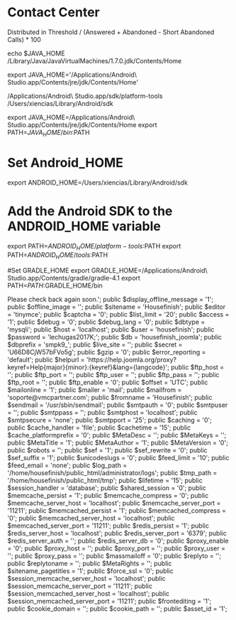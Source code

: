 Contact Center
==============

 Distributed in Threshold / (Answered + Abandoned - Short Abandoned Calls) * 100


echo $JAVA_HOME /Library/Java/JavaVirtualMachines/1.7.0.jdk/Contents/Home


export JAVA_HOME='/Applications/Android\ Studio.app/Contents/jre/jdk/Contents/Home'

/Applications/Android\ Studio.app/sdk/platform-tools
/Users/xiencias/Library/Android/sdk


export JAVA_HOME=/Applications/Android\ Studio.app/Contents/jre/jdk/Contents/Home
export PATH=${JAVA_HOME}/bin:$PATH

# Set Android_HOME
export ANDROID_HOME=/Users/xiencias/Library/Android/sdk

# Add the Android SDK to the ANDROID_HOME variable
export PATH=$ANDROID_HOME/platform-tools:$PATH
export PATH=$ANDROID_HOME/tools:$PATH

#Set GRADLE_HOME
export GRADLE_HOME=/Applications/Android\ Studio.app/Contents/gradle/gradle-4.1
export PATH=$PATH:$GRADLE_HOME/bin

<?php
class JConfig {
	public $offline = '0';
	public $offline_message = 'This site is down for maintenance.<br />Please check back again soon.';
	public $display_offline_message = '1';
	public $offline_image = '';
	public $sitename = 'Housefinish';
	public $editor = 'tinymce';
	public $captcha = '0';
	public $list_limit = '20';
	public $access = '1';
	public $debug = '0';
	public $debug_lang = '0';
	public $dbtype = 'mysqli';
	public $host = 'localhost';
	public $user = 'housefinish';
	public $password = 'lechugas2017K;';
	public $db = 'housefinish_joomla';
	public $dbprefix = 'smpk9_';
	public $live_site = '';
	public $secret = 'U66D8CjW57bFVo5g';
	public $gzip = '0';
	public $error_reporting = 'default';
	public $helpurl = 'https://help.joomla.org/proxy?keyref=Help{major}{minor}:{keyref}&lang={langcode}';
	public $ftp_host = '';
	public $ftp_port = '';
	public $ftp_user = '';
	public $ftp_pass = '';
	public $ftp_root = '';
	public $ftp_enable = '0';
	public $offset = 'UTC';
	public $mailonline = '1';
	public $mailer = 'mail';
	public $mailfrom = 'soporte@vmcpartner.com';
	public $fromname = 'Housefinish';
	public $sendmail = '/usr/sbin/sendmail';
	public $smtpauth = '0';
	public $smtpuser = '';
	public $smtppass = '';
	public $smtphost = 'localhost';
	public $smtpsecure = 'none';
	public $smtpport = '25';
	public $caching = '0';
	public $cache_handler = 'file';
	public $cachetime = '15';
	public $cache_platformprefix = '0';
	public $MetaDesc = '';
	public $MetaKeys = '';
	public $MetaTitle = '1';
	public $MetaAuthor = '1';
	public $MetaVersion = '0';
	public $robots = '';
	public $sef = '1';
	public $sef_rewrite = '0';
	public $sef_suffix = '1';
	public $unicodeslugs = '0';
	public $feed_limit = '10';
	public $feed_email = 'none';
	public $log_path = '/home/housefinish/public_html/administrator/logs';
	public $tmp_path = '/home/housefinish/public_html/tmp';
	public $lifetime = '15';
	public $session_handler = 'database';
	public $shared_session = '0';
	public $memcache_persist = '1';
	public $memcache_compress = '0';
	public $memcache_server_host = 'localhost';
	public $memcache_server_port = '11211';
	public $memcached_persist = '1';
	public $memcached_compress = '0';
	public $memcached_server_host = 'localhost';
	public $memcached_server_port = '11211';
	public $redis_persist = '1';
	public $redis_server_host = 'localhost';
	public $redis_server_port = '6379';
	public $redis_server_auth = '';
	public $redis_server_db = '0';
	public $proxy_enable = '0';
	public $proxy_host = '';
	public $proxy_port = '';
	public $proxy_user = '';
	public $proxy_pass = '';
	public $massmailoff = '0';
	public $replyto = '';
	public $replytoname = '';
	public $MetaRights = '';
	public $sitename_pagetitles = '1';
	public $force_ssl = '0';
	public $session_memcache_server_host = 'localhost';
	public $session_memcache_server_port = '11211';
	public $session_memcached_server_host = 'localhost';
	public $session_memcached_server_port = '11211';
	public $frontediting = '1';
	public $cookie_domain = '';
	public $cookie_path = '';
	public $asset_id = '1';